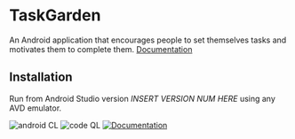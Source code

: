 # TaskGarden
An Android application that encourages people to set themselves tasks and motivates them to complete them.
[Documentation](https://macdadebj1.github.io/TaskGarden/)

## Installation
Run from Android Studio version *INSERT VERSION NUM HERE* using any AVD emulator. 

![android CL](https://github.com/macdadebj1/TaskGarden/actions/workflows/android.yml/badge.svg) ![code QL](https://github.com/macdadebj1/TaskGarden/actions/workflows/codeql-analysis.yml/badge.svg) [![Documentation](https://github.com/macdadebj1/TaskGarden/actions/workflows/documentation.yml/badge.svg)](https://github.com/macdadebj1/TaskGarden/actions/workflows/documentation.yml)


